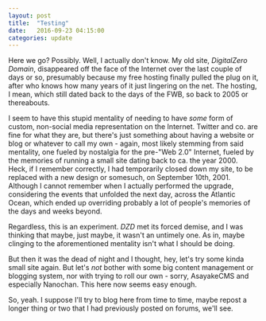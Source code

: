 ```yaml
---
layout: post
title:  "Testing"
date:   2016-09-23 04:15:00
categories: update
---
```

Here we go? Possibly. Well, I actually don't know. My old site, _DigitalZero Domain_, disappeared off the face of the Internet over the last couple of days or so, presumably because my free hosting finally pulled the plug on it, after who knows how many years of it just lingering on the net. The hosting, I mean, which still dated back to the days of the FWB, so back to 2005 or thereabouts.

I seem to have this stupid mentality of needing to have _some_ form of custom, non-social media representation on the Internet. Twitter and co. are fine for what they are, but there's just something about having a website or blog or whatever to call my own - again, most likely stemming from said mentality, one fueled by nostalgia for the pre-"Web 2.0" Internet, fueled by the memories of running a small site dating back to ca. the year 2000. Heck, if I remember correctly, I had temporarily closed down my site, to be replaced with a new design or somesuch, on September 10th, 2001. Although I cannot remember when I actually performed the upgrade, considering the events that unfolded the next day, across the Atlantic Ocean, which ended up overriding probably a lot of people's memories of the days and weeks beyond.

Regardless, this is an experiment. _DZD_ met its forced demise, and I was thinking that maybe, just maybe, it wasn't an untimely one. As in, maybe clinging to the aforementioned mentality isn't what I should be doing.

But then it was the dead of night and I thought, hey, let's try some kinda small site again. But let's _not_ bother with some big content management or blogging system, nor with trying to roll our own - sorry, AsayakeCMS and especially Nanochan. This here now seems easy enough.

So, yeah. I suppose I'll try to blog here from time to time, maybe repost a longer thing or two that I had previously posted on forums, we'll see.
